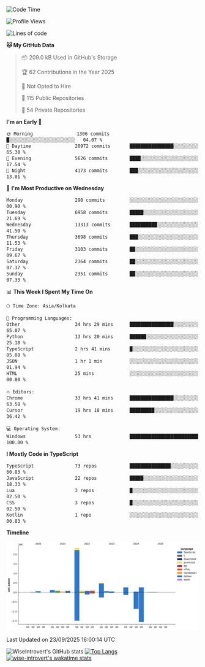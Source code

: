<!--START_SECTION:waka-->
![Code Time](http://img.shields.io/badge/Code%20Time-4%2C299%20hrs%206%20mins-blue)

![Profile Views](http://img.shields.io/badge/Profile%20Views-8-blue)

![Lines of code](https://img.shields.io/badge/From%20Hello%20World%20I%27ve%20Written-4.1%20million%20lines%20of%20code-blue)

**🐱 My GitHub Data** 

> 📦 209.0 kB Used in GitHub's Storage 
 > 
> 🏆 62 Contributions in the Year 2025
 > 
> 🚫 Not Opted to Hire
 > 
> 📜 115 Public Repositories 
 > 
> 🔑 54 Private Repositories 
 > 
**I'm an Early 🐤** 

```text
🌞 Morning                1306 commits        █░░░░░░░░░░░░░░░░░░░░░░░░   04.07 % 
🌆 Daytime                20972 commits       ████████████████░░░░░░░░░   65.38 % 
🌃 Evening                5626 commits        ████░░░░░░░░░░░░░░░░░░░░░   17.54 % 
🌙 Night                  4173 commits        ███░░░░░░░░░░░░░░░░░░░░░░   13.01 % 
```
📅 **I'm Most Productive on Wednesday** 

```text
Monday                   290 commits         ░░░░░░░░░░░░░░░░░░░░░░░░░   00.90 % 
Tuesday                  6958 commits        █████░░░░░░░░░░░░░░░░░░░░   21.69 % 
Wednesday                13313 commits       ██████████░░░░░░░░░░░░░░░   41.50 % 
Thursday                 3698 commits        ███░░░░░░░░░░░░░░░░░░░░░░   11.53 % 
Friday                   3103 commits        ██░░░░░░░░░░░░░░░░░░░░░░░   09.67 % 
Saturday                 2364 commits        ██░░░░░░░░░░░░░░░░░░░░░░░   07.37 % 
Sunday                   2351 commits        ██░░░░░░░░░░░░░░░░░░░░░░░   07.33 % 
```


📊 **This Week I Spent My Time On** 

```text
🕑︎ Time Zone: Asia/Kolkata

💬 Programming Languages: 
Other                    34 hrs 29 mins      ████████████████░░░░░░░░░   65.07 % 
Python                   13 hrs 20 mins      ██████░░░░░░░░░░░░░░░░░░░   25.18 % 
TypeScript               2 hrs 41 mins       █░░░░░░░░░░░░░░░░░░░░░░░░   05.08 % 
JSON                     1 hr 1 min          ░░░░░░░░░░░░░░░░░░░░░░░░░   01.94 % 
HTML                     25 mins             ░░░░░░░░░░░░░░░░░░░░░░░░░   00.80 % 

🔥 Editors: 
Chrome                   33 hrs 41 mins      ████████████████░░░░░░░░░   63.58 % 
Cursor                   19 hrs 18 mins      █████████░░░░░░░░░░░░░░░░   36.42 % 

💻 Operating System: 
Windows                  53 hrs              █████████████████████████   100.00 % 
```

**I Mostly Code in TypeScript** 

```text
TypeScript               73 repos            ███████████████░░░░░░░░░░   60.83 % 
JavaScript               22 repos            █████░░░░░░░░░░░░░░░░░░░░   18.33 % 
Lua                      3 repos             █░░░░░░░░░░░░░░░░░░░░░░░░   02.50 % 
CSS                      3 repos             █░░░░░░░░░░░░░░░░░░░░░░░░   02.50 % 
Kotlin                   1 repo              ░░░░░░░░░░░░░░░░░░░░░░░░░   00.83 % 
```



**Timeline**

![Lines of Code chart](https://raw.githubusercontent.com/wise-introvert/wise-introvert/master/assets/bar_graph.png)


 Last Updated on 23/09/2025 16:00:14 UTC
<!--END_SECTION:waka-->

![WiseIntrovert's GitHub stats](https://github-readme-stats.vercel.app/api?username=wise-introvert&count_private=true&show_icons=true)
[![Top Langs](https://github-readme-stats.vercel.app/api/top-langs/?username=wise-introvert&langs_count=10)](https://github.com/anuraghazra/github-readme-stats)
[![wise-introvert's wakatime stats](https://github-readme-stats.vercel.app/api/wakatime?username=wiseintrovert)](https://github.com/anuraghazra/github-readme-stats)
